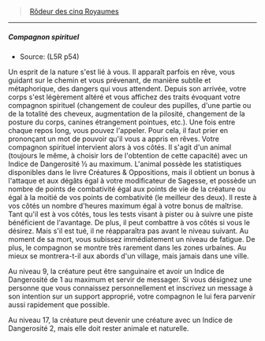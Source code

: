 ﻿---
!Generic
Id: l5r_ranger_hd.md#compagnon-spirituel
ParentLink: l5r_ranger_hd.md#rôdeur-des-cinq-royaumes
Name: Compagnon spirituel
ParentName: Rôdeur des cinq Royaumes
NameLevel: 5
Source: (L5R p54)
Attributes: {}
---
> [Rôdeur des cinq Royaumes](hd_l5r_ranger.md)

---

##### Compagnon spirituel

- Source: (L5R p54)

Un esprit de la nature s'est lié à vous. Il apparaît parfois en rêve, vous guidant sur le chemin et vous prévenant, de manière subtile et métaphorique, des dangers qui vous attendent. Depuis son arrivée, votre corps s'est légèrement altéré et vous affichez des traits évoquant votre compagnon spirituel (changement de couleur des pupilles, d'une partie ou de la totalité des cheveux, augmentation de la pilosité, changement de la posture du corps, canines étrangement pointues, etc.). Une fois entre chaque repos long, vous pouvez l'appeler. Pour cela, il faut prier en prononçant un mot de pouvoir qu'il vous a appris en rêves. Votre compagnon spirituel intervient alors à vos côtés. Il s'agit d'un animal (toujours le même, à choisir lors de l'obtention de cette capacité) avec un Indice de Dangerosité ½ au maximum. L'animal possède les statistiques disponibles dans le livre Créatures & Oppositions, mais il obtient un bonus à l'attaque et aux dégâts égal à votre modificateur de Sagesse, et possède un nombre de points de combativité égal aux points de vie de la créature ou égal à la moitié de vos points de combativité (le meilleur des deux). Il reste à vos côtés un nombre d'heures maximum égal à votre bonus de maîtrise. Tant qu'il est à vos côtés, tous les tests visant à pister ou à suivre une piste bénéficient de l'avantage. De plus, il peut combattre à vos côtés si vous le désirez. Mais s'il est tué, il ne réapparaîtra pas avant le niveau suivant. Au moment de sa mort, vous subissez immédiatement un niveau de fatigue. De plus, le compagnon se montre très rarement dans les zones urbaines. Au mieux se montrera-t-il aux abords d'un village, mais jamais dans une ville.

Au niveau 9, la créature peut être sanguinaire et avoir un Indice de Dangerosité de 1 au maximum et servir de messager. Si vous désignez une personne que vous connaissez personnellement et inscrivez un message à son intention sur un support approprié, votre compagnon le lui fera parvenir aussi rapidement que possible.

Au niveau 17, la créature peut devenir une créature avec un Indice de Dangerosité 2, mais elle doit rester animale et naturelle.

